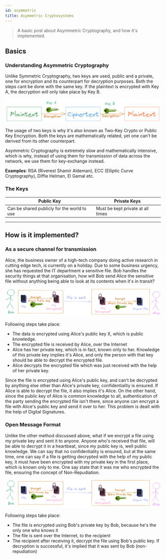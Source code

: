 ```yaml
---
id: asymmetric
title: Asymmetric Cryptosystems
---
```


> A basic post about Asymmetric Cryptography, and how it's implemented.

## Basics

### Understanding Asymmetric Cryptography

Unlike Symmetric Cryptography, two keys are used, public and a private, one for encryption and its counterpart for decryption purposes. Both the steps cant be done with the same key. If the plaintext is encrypted with Key A, the decryption will only take place by Key B.

![Asymmetric Cryptography](/img/docs/crypto/cryptosystems/asymmetric.png)

The usage of two keys is why it's also known as Two-Key Crypto or Public Key Encryption. Both the keys are mathematically related, yet one can't be derived from its other counterpart.

Asymmetric Cryptography is extremely slow and mathematically intensive, which is why, instead of using them for transmission of data across the network, we use them for key-exchange instead.

**Examples**: RSA (Riverest Shamir Aldeman), ECC (Elliptic Curve Cryptography), Diffie Helman, El Gamal etc.
### The Keys

Public Key | Private Keys
-|-
Can be shared publicly for the world to use | Must be kept private at all times

---

## How is it implemented?

### As a secure channel for transmission

Alice, the business owner of a high-tech company doing active research in cutting edge tech, is currently on a holiday. Due to some business urgency, she has requested the IT department a sensitive file. Bob handles the security things at that organisation, how will Bob send Alice the sensitive file without anything being able to look at its contents when it's in transit?

![Asymmetric Cryptography as a secure medium for transmission](/img/docs/crypto/cryptosystems/asymmetric_confidentiality.png)

Following steps take place:
- The data is encrypted using Alice's public key X, which is public knowledge.
- The encrypted file is received by Alice, over the Internet
- Alice has her private key, which is in fact, known only to her. Knowledge of this private key implies it's Alice, and only the person with that key should be able to decrypt the encrypted file.
- Alice decrypts the encrypted file which was just received with the help of her private key.

Since the file is encrypted using Alice's public key, and can't be decrypted by anything else other than Alice's private key, confidentiality is ensured. 
If Alice is able to decrypt the file, it also implies it's Alice. On the other hand, since the public key of Alice is common knowledge to all, authentication of the party sending the encrypted file isn't there, since anyone can encrypt a file with Alice's public key and send it over to her. This problem is dealt with the help of Digital Signatures.

### Open Message Format

Unlike the other method discussed above, what if we encrypt a file using my private key and sent it to anyone. Anyone who's received that file, will be able to decrypt it in a heartbeat, since my public key is, well public knowledge. We can say that no confidentiality is ensured, but at the same time, one can say if a file is getting decrypted with the help of my public key, it must have been encrypted with my private key in the first place, which is known only to me. One say state that it was me who encrypted the file, ensuring the concept of Non-Repudiation.

![Asymmetric Cryptography as a means for non-repudiation](/img/docs/crypto/cryptosystems/openmessage.png)

Following steps take place:
- The file is encrypted using Bob's private key by Bob, because he's the only one who knows it
- The file is sent over the Internet, to the recipient
- The recipient after receiving it, decrypt the file using Bob's public key. If decryption is successful, it's implied that it was sent by Bob (non-repudiation)
